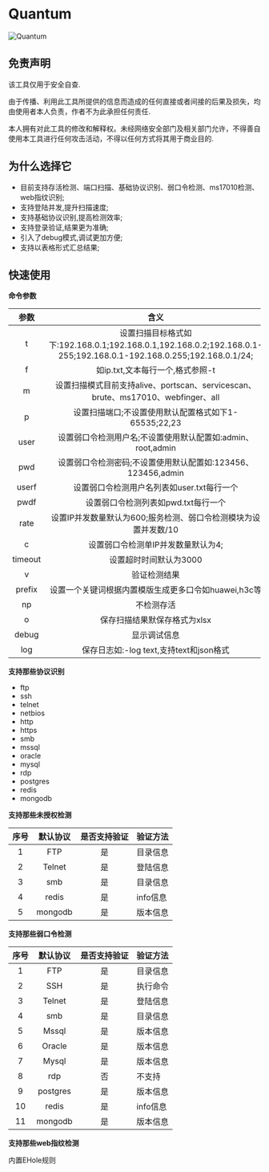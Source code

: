 # Quantum
![Quantum](https://socialify.git.ci/outmansec/Quantum/image?description=1&forks=1&issues=1&language=1&logo=https%3A%2F%2Fcdn.worldvectorlogo.com%2Flogos%2Fgo-8.svg&name=1&owner=1&pattern=Solid&pulls=1&stargazers=1&theme=Auto)

## 免责声明

该工具仅用于安全自查.

由于传播、利用此工具所提供的信息而造成的任何直接或者间接的后果及损失，均由使用者本人负责，作者不为此承担任何责任.

本人拥有对此工具的修改和解释权。未经网络安全部门及相关部门允许，不得善自使用本工具进行任何攻击活动，不得以任何方式将其用于商业目的.  

## 为什么选择它

- 目前支持存活检测、端口扫描、基础协议识别、弱口令检测、ms17010检测、web指纹识别;
- 支持登陆并发,提升扫描速度;
- 支持基础协议识别,提高检测效率;
- 支持登录验证,结果更为准确;
- 引入了debug模式,调试更加方便;
- 支持以表格形式汇总结果;
  
## 快速使用
[](https://github.com/outmansec/Quantum/assets/61048948/7c380e4a-c751-4abe-9b82-33580dd0b094)

**命令参数**

|  参数   |                             含义                             |
| :-----: | :----------------------------------------------------------: |
|    t    | 设置扫描目标格式如下:192.168.0.1;192.168.0.1,192.168.0.2;192.168.0.1-255;192.168.0.1-192.168.0.255;192.168.0.1/24; |
|    f    | 如ip.txt,文本每行一个,格式参照-t |
|    m    |     设置扫描模式目前支持alive、portscan、servicescan、brute、ms17010、webfinger、all    |
|    p    |     设置扫描端口;不设置使用默认配置格式如下1-65535;22,23      |
|  user   |  设置弱口令检测用户名;不设置使用默认配置如:admin、root,admin   |
|   pwd   |  设置弱口令检测密码;不设置使用默认配置如:123456、123456,admin  |
|  userf  |                    设置弱口令检测用户名列表如user.txt每行一个                   |
|  pwdf   |                    设置弱口令检测列表如pwd.txt每行一个                      |
|  rate   |   设置IP并发数量默认为600;服务检测、弱口令检测模块为设置并发数/10    |
|    c    |              设置弱口令检测单IP并发数量默认为4;              |
| timeout |                         设置超时时间默认为3000                         |
|    v    |                      验证检测结果                      |
| prefix  |     设置一个关键词根据内置模版生成更多口令如huawei,h3c等     |
|   np    |                          不检测存活                          |
|   o    |           保存扫描结果默保存格式为xlsx           |
|   debug    |           显示调试信息           |
|   log    |           保存日志如:-log text,支持text和json格式   |

**支持那些协议识别**

- ftp
- ssh
- telnet
- netbios
- http
- https
- smb
- mssql
- oracle
- mysql
- rdp
- postgres
- redis
- mongodb
  
**支持那些未授权检测**

| 序号  | 默认协议 | 是否支持验证 | 验证方法 |
| :------: | :------: | :------: | -------- |
|1|   FTP    | 是 | 目录信息 |
|2|     Telnet  | 是 | 登陆信息 |
|3|   smb  | 是 | 目录信息 |
|4|   redis   | 是 | info信息 |
|5|  mongodb  | 是 | 版本信息 |

**支持那些弱口令检测**

| 序号 | 默认协议 | 是否支持验证 | 验证方法 |
| :------: | :------: | :------: | -------- |
|1|    FTP    | 是 | 目录信息 |
|2|    SSH    | 是 | 执行命令 |
|3|    Telnet  | 是 | 登陆信息 |
|4|    smb    | 是 | 目录信息 |
|5|    Mssql   | 是 | 版本信息 |
|6|   Oracle  | 是 | 版本信息 |
|7|   Mysql   | 是 | 版本信息 |
|8|   rdp    | 否 | 不支持 |
|9|   postgres | 是 | 版本信息 |
|10|   redis   | 是 | info信息 |
|11|  mongodb  | 是 | 版本信息 |

**支持那些web指纹检测**

内置EHole规则




